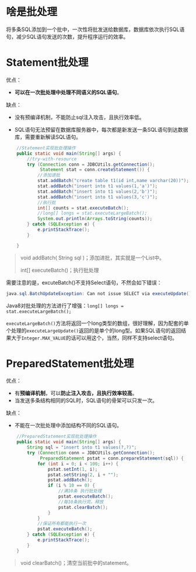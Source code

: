 # 啥是批处理

将多条SQL添加到一个批中，一次性将批发送给数据库，数据库依次执行SQL语句，减少SQL语句发送的次数，提升程序运行的效率。

# Statement批处理

优点：

- **可以在一次批处理中处理不同语义的SQL语句**。

缺点：

- 没有预编译机制，不能防止sql注入攻击，且执行效率低。

- SQL语句无法预留在数据库服务器中，每次都是新发送一条SQL语句到达数据库，需要重新解读SQL语句。

```java
    //Statement实现批处理操作
    public static void main(String[] args) {
		//try-with-resource
        try (Connection conn = JDBCUtils.getConnection();
             Statement stat = conn.createStatement()) {
            //添加进批
            stat.addBatch("create table t1(id int,name varchar(20))");
            stat.addBatch("insert into t1 values(1,'a')");
            stat.addBatch("insert into t1 values(2,'b')");
            stat.addBatch("insert into t1 values(3,'c')");
            //执行批
            int[] counts = stat.executeBatch();
            //long[] longs = stat.executeLargeBatch();
            System.out.println(Arrays.toString(counts));
        } catch (SQLException e) {
            e.printStackTrace();
        }

    }
```



> void addBatch( String sql )；添加进批，其实就是一个List中。
>
> int[] executeBatch()；执行批处理

需要注意的是，excuteBatch()不支持Select语句，不然会如下错误：

```java
java.sql.BatchUpdateException: Can not issue SELECT via executeUpdate() or executeLargeUpdate().
```

Java8对批处理的方法进行了增强：`long[] longs = stat.executeLargeBatch();`

`executeLargeBatch()`方法将返回一个long类型的数组，很好理解，因为配套的单个处理的`executeLargeUpdate()`返回的是单个的long型。如果SQL语句的返回结果大于`Integer.MAX_VALUE`的话可以用这个，当然，同样不支持select语句。

# PreparedStatement批处理

优点：

- 有**预编译机制**，可以**防止注入攻击，且执行效率较高**。
- 当发送多条结构相同的SQL时，SQL语句的骨架可以只发一次。

缺点：

- 不能在一次批处理中添加结构不同的SQL语句。

```java
    //PreparedStatement实现批处理操作
    public static void main(String[] args) {
        String sql = "insert into t1 values(?,?)";
        try (Connection conn = JDBCUtils.getConnection();
             PreparedStatement pstat = conn.prepareStatement(sql)) {
            for (int i = 0; i < 100; i++) {
                pstat.setInt(1, i);
                pstat.setString(2, i + "");
                pstat.addBatch();
                if (i % 10 == 0) {
                    //满10条 执行批处理
                    pstat.executeBatch();
                    //每10条执行完，释放
                    pstat.clearBatch();
                }
            }
            //保证所有都能执行一次
            pstat.executeBatch();
        } catch (SQLException e) {
            e.printStackTrace();
        } 
    }
```

> void clearBatch()；清空当前批中的statement。

